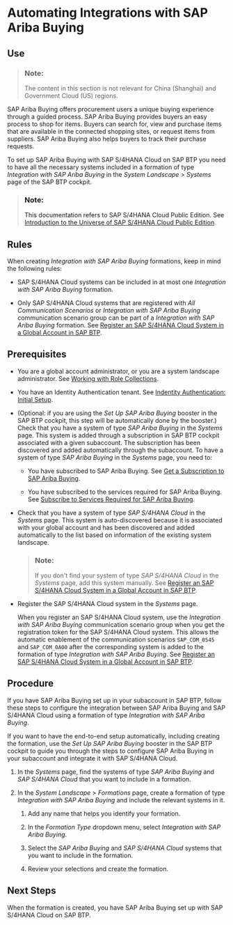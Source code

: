 <!-- loio3c98c84c61784e2985854cede54dd105 -->

# Automating Integrations with SAP Ariba Buying



<a name="loio3c98c84c61784e2985854cede54dd105__section_kbh_41c_dwb"/>

## Use

> ### Note:  
> The content in this section is not relevant for China \(Shanghai\) and Government Cloud \(US\) regions.

SAP Ariba Buying offers procurement users a unique buying experience through a guided process. SAP Ariba Buying provides buyers an easy process to shop for items. Buyers can search for, view and purchase items that are available in the connected shopping sites, or request items from suppliers. SAP Ariba Buying also helps buyers to track their purchase requests.

To set up SAP Ariba Buying with SAP S/4HANA Cloud on SAP BTP you need to have all the necessary systems included in a formation of type *Integration with SAP Ariba Buying* in the *System Landscape* \> *Systems* page of the SAP BTP cockpit.

> ### Note:  
> This documentation refers to SAP S/4HANA Cloud Public Edition. See [Introduction to the Universe of SAP S/4HANA Cloud Public Edition](https://help.sap.com/docs/SAP_S4HANA_CLOUD/f77dde055ecb4541b57787d362c46a36/2962fce53eef47b4b3a8e6c945adafbe.html).



<a name="loio3c98c84c61784e2985854cede54dd105__section_lmn_xwk_lcc"/>

## Rules

When creating *Integration with SAP Ariba Buying* formations, keep in mind the following rules:

-   SAP S/4HANA Cloud systems can be included in at most one *Integration with SAP Ariba Buying* formation.

-   Only SAP S/4HANA Cloud systems that are registered with *All Communication Scenarios* or *Integration with SAP Ariba Buying* communication scenario group can be part of a *Integration with SAP Ariba Buying* formation. See [Register an SAP S/4HANA Cloud System in a Global Account in SAP BTP](register-an-sap-s-4hana-cloud-system-in-a-global-account-in-sap-btp-28171b6.md).




<a name="loio3c98c84c61784e2985854cede54dd105__section_znb_p1c_dwb"/>

## Prerequisites

-   You are a global account administrator, or you are a system landscape administrator. See [Working with Role Collections](../50-administration-and-ops/working-with-role-collections-393ea0b.md).

-   You have an Identity Authentication tenant. See [Indentity Authentication: Initial Setup](https://help.sap.com/docs/identity-authentication/identity-authentication/initial-setup?version=Cloud).

-   \(Optional: if you are using the *Set Up SAP Ariba Buying* booster in the SAP BTP cockpit, this step will be automatically done by the booster.\) Check that you have a system of type *SAP Ariba Buying* in the *Systems* page. This system is added through a subscription in SAP BTP cockpit associated with a given subaccount. The subscription has been discovered and added automatically through the subaccount. To have a system of type *SAP Ariba Buying* in the *Systems* page, you need to:

    -   You have subscribed to SAP Ariba Buying. See [Get a Subscription to SAP Ariba Buying](https://help.sap.com/docs/SAP_Ariba_Buying/28baac3abbeb4ea1a5ab25033f326c44/f8ff8be8a53a4f66965aaa86016cb18c.html).

    -   You have subscribed to the services required for SAP Ariba Buying. See [Subscribe to Services Required for SAP Ariba Buying](https://help.sap.com/docs/SAP_Ariba_Buying/28baac3abbeb4ea1a5ab25033f326c44/2b8c251c8d744c0b8345b0fd11e7574d.html).


-   Check that you have a system of type *SAP S/4HANA Cloud* in the *Systems* page. This system is auto-discovered because it is associated with your global account and has been discovered and added automatically to the list based on information of the existing system landscape.

    > ### Note:  
    > If you don't find your system of type *SAP S/4HANA Cloud* in the *Systems* page, add this system manually. See [Register an SAP S/4HANA Cloud System in a Global Account in SAP BTP](register-an-sap-s-4hana-cloud-system-in-a-global-account-in-sap-btp-28171b6.md).

-   Register the SAP S/4HANA Cloud system in the *Systems* page.

    When you register an SAP S/4HANA Cloud system, use the *Integration with SAP Ariba Buying* communication scenario group when you get the registration token for the SAP S/4HANA Cloud system. This allows the automatic enablement of the communication scenarios `SAP_COM_0545` and `SAP_COM_0A00` after the corresponding system is added to the formation of type *Integration with SAP Ariba Buying*. See [Register an SAP S/4HANA Cloud System in a Global Account in SAP BTP](register-an-sap-s-4hana-cloud-system-in-a-global-account-in-sap-btp-28171b6.md).




<a name="loio3c98c84c61784e2985854cede54dd105__section_v4q_p1c_dwb"/>

## Procedure

If you have SAP Ariba Buying set up in your subaccount in SAP BTP, follow these steps to configure the integration between SAP Ariba Buying and SAP S/4HANA Cloud using a formation of type *Integration with SAP Ariba Buying*.

If you want to have the end-to-end setup automatically, including creating the formation, use the *Set Up SAP Ariba Buying* booster in the SAP BTP cockpit to guide you through the steps to configure SAP Ariba Buying in your subaccount and integrate it with SAP S/4HANA Cloud.

1.  In the *Systems* page, find the systems of type *SAP Ariba Buying* and *SAP S/4HANA Cloud* that you want to include in a formation.

2.  In the *System Landscape* \> *Formations* page, create a formation of type *Integration with SAP Ariba Buying* and include the relevant systems in it.

    1.  Add any name that helps you identify your formation.

    2.  In the *Formation Type* dropdown menu, select *Integration with SAP Ariba Buying*.

    3.  Select the *SAP Ariba Buying* and *SAP S/4HANA Cloud* systems that you want to include in the formation.

    4.  Review your selections and create the formation.





<a name="loio3c98c84c61784e2985854cede54dd105__section_bbm_s3m_vvb"/>

## Next Steps

When the formation is created, you have SAP Ariba Buying set up with SAP S/4HANA Cloud on SAP BTP.

